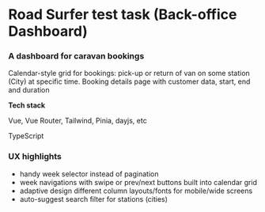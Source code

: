 # Road Surfer test task (Back-office Dashboard) 

### A dashboard for caravan bookings

Calendar-style grid for bookings: pick-up or return of van on some station (City) at specific time.
Booking details page with customer data, start, end and duration

**Tech stack**

Vue, Vue Router, Tailwind, Pinia, dayjs, etc

TypeScript

### UX highlights

- handy week selector instead of pagination
- week navigations with swipe or prev/next buttons built into calendar grid
- adaptive design different column layouts/fonts for mobile/wide screens
- auto-suggest search filter for stations (cities)
